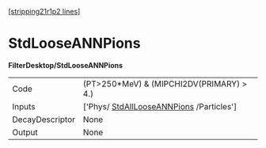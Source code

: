 [[stripping21r1p2 lines]](./stripping21r1p2-commonparticles)

# StdLooseANNPions

**FilterDesktop/StdLooseANNPions**

|                 |                                                                                     |
|-----------------|-------------------------------------------------------------------------------------|
| Code            | (PT\>250\*MeV) & (MIPCHI2DV(PRIMARY) \> 4.)                                         |
| Inputs          | ['Phys/ [StdAllLooseANNPions](./stripping21r1p2-stdalllooseannpions) /Particles'] |
| DecayDescriptor | None                                                                                |
| Output          | None                                                                                |
